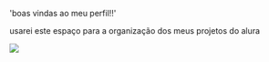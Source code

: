 'boas vindas ao meu perfil!!'

usarei este espaço para a organização dos meus projetos do alura

![](https://tenor.com/pt-BR/view/meme-gif-20954604)
